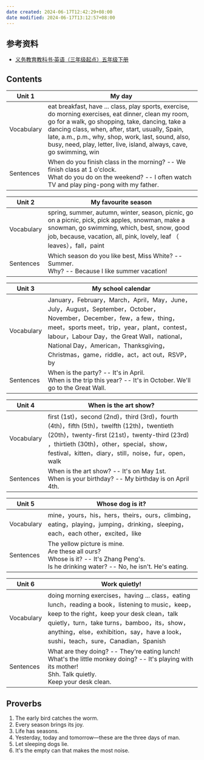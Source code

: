 ```yaml
---
date created: 2024-06-17T12:42:29+08:00
date modified: 2024-06-17T13:12:57+08:00
---
```

## 参考资料

- [义务教育教科书·英语（三年级起点）五年级下册](https://basic.smartedu.cn/tchMaterial/detail?contentType=assets_document&contentId=c5180299-d288-46e2-a0df-9f04c94fd922&catalogType=tchMaterial&subCatalog=tchMaterial)

## Contents

| Unit 1     | My day                                                                                                                                                                                                                                                                                                                                   |
| ---------- | ---------------------------------------------------------------------------------------------------------------------------------------------------------------------------------------------------------------------------------------------------------------------------------------------------------------------------------------- |
| Vocabulary | eat breakfast, have ... class, play sports, exercise, do morning exercises, eat dinner, clean my room, go for a walk, go shopping, take, dancing, take a dancing class, when, after, start, usually, Spain, late, a.m., p.m., why, shop, work, last, sound, also, busy, need, play, letter, live, island, always, cave, go swimming, win |
| Sentences  | When do you finish class in the morning? -- We finish class at 1 o'clock.<br>What do you do on the weekend? -- I often watch TV and play ping-pong with my father.                                                                                                                                                                       |

| Unit 2     | My favourite season                                                                                                                                                                                                   |
| ---------- | --------------------------------------------------------------------------------------------------------------------------------------------------------------------------------------------------------------------- |
| Vocabulary | spring, summer, autumn, winter, season, picnic, go on a picnic, pick, pick apples, snowman, make a snowman, go swimming, which, best, snow, good job, because, vacation, all, pink, lovely, leaf （ leaves），fall，paint |
| Sentences  | Which season do you like best, Miss White? -- Summer.<br>Why? -- Because I like summer vacation!                                                                                                                      |

| Unit 3     | My school calendar                                                                                                                                                                                                                                                    |
| ---------- | --------------------------------------------------------------------------------------------------------------------------------------------------------------------------------------------------------------------------------------------------------------------- |
| Vocabulary | January，February，March，April，May，June，July，August，September，October，November，December，few，a few，thing，meet，sports meet，trip，year，plant，contest，labour，Labour Day，the Great Wall，national，National Day，American，Thanksgiving，Christmas，game，riddle，act，act out，RSVP，by |
| Sentences  | When is the party? -- It's in April.<br>When is the trip this year? -- It's in October. We'll go to the Great Wall.                                                                                                                                                   |

| Unit 4     | When is the art show?                                                                                                                                                                                                      |
| ---------- | -------------------------------------------------------------------------------------------------------------------------------------------------------------------------------------------------------------------------- |
| Vocabulary | first (1st)，second (2nd)，third (3rd)，fourth (4th)，fifth (5th)，twelfth (12th)，twentieth (20th)，twenty-first (21st)，twenty-third (23rd) ，thirtieth (30th)，other，special，show，festival，kitten，diary，still，noise，fur，open，walk |
| Sentences  | When is the art show? -- It's on May 1st.<br>When is your birthday? -- My birthday is on April 4th.                                                                                                                        |

| Unit 5     | Whose dog is it?                                                                                                                                |
| ---------- | ----------------------------------------------------------------------------------------------------------------------------------------------- |
| Vocabulary | mine，yours，his，hers，theirs，ours，climbing，eating，playing，jumping，drinking，sleeping，each，each other，excited，like                                  |
| Sentences  | The yellow picture is mine.<br>Are these all ours?<br>Whose is it? -- It's Zhang Peng's.<br>Is he drinking water? -- No, he isn't. He's eating. |

| Unit 6     | Work quietly!                                                                                                                                                                                                                                               |
| ---------- | ----------------------------------------------------------------------------------------------------------------------------------------------------------------------------------------------------------------------------------------------------------- |
| Vocabulary | doing morning exercises，having ... class，eating lunch，reading a book，listening to music，keep，keep to the right，keep your desk clean，talk quietly，turn，take turns，bamboo，its，show，anything，else，exhibition，say，have a look，sushi，teach，sure，Canadian，Spanish |
| Sentences  | What are they doing? -- They're eating lunch!<br>What's the little monkey doing? -- It's playing with its mother!<br>Shh. Talk quietly.<br>Keep your desk clean.                                                                                            |

## Proverbs

1. The early bird catches the worm.
2. Every season brings its joy.
3. Life has seasons.
4. Yesterday, today and tomorrow—these are the three days of man.
5. Let sleeping dogs lie.
6. It's the empty can that makes the most noise.